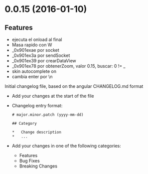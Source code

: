 # 0.0.15 (2016-01-10)

## Features

*	ejecuta el onload al final
*	Masa rapido con W
*	_0x901exae por socket
*	_0x901ex3a por sendSocket 
*	_0x901ex39 por crearDataView 
*	_0x901ex78 por obtenerZoom, valor 0.15,  buscar: 0 != _
*   skin autocomplete on
*	cambia enter por \n

Initial changelog file, based on the angular CHANGELOG.md format

*   Add your changes at the start of the file
*   Changelog entry format:

        # major.minor.patch (yyyy-mm-dd)

        ## Category

        *   Change description
        *   ...

*   Add your changes in one of the following categories:

    *   Features
    *   Bug Fixes
    *   Breaking Changes
